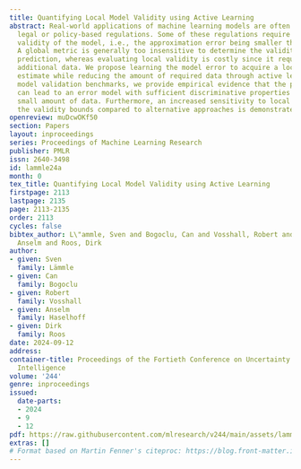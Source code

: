 ```yaml
---
title: Quantifying Local Model Validity using Active Learning
abstract: Real-world applications of machine learning models are often subject to
  legal or policy-based regulations. Some of these regulations require ensuring the
  validity of the model, i.e., the approximation error being smaller than a threshold.
  A global metric is generally too insensitive to determine the validity of a specific
  prediction, whereas evaluating local validity is costly since it requires gathering
  additional data. We propose learning the model error to acquire a local validity
  estimate while reducing the amount of required data through active learning. Using
  model validation benchmarks, we provide empirical evidence that the proposed method
  can lead to an error model with sufficient discriminative properties using a relatively
  small amount of data. Furthermore, an increased sensitivity to local changes of
  the validity bounds compared to alternative approaches is demonstrated.
openreview: muDcwOKf50
section: Papers
layout: inproceedings
series: Proceedings of Machine Learning Research
publisher: PMLR
issn: 2640-3498
id: lammle24a
month: 0
tex_title: Quantifying Local Model Validity using Active Learning
firstpage: 2113
lastpage: 2135
page: 2113-2135
order: 2113
cycles: false
bibtex_author: L\"ammle, Sven and Bogoclu, Can and Vosshall, Robert and Haselhoff,
  Anselm and Roos, Dirk
author:
- given: Sven
  family: Lämmle
- given: Can
  family: Bogoclu
- given: Robert
  family: Vosshall
- given: Anselm
  family: Haselhoff
- given: Dirk
  family: Roos
date: 2024-09-12
address:
container-title: Proceedings of the Fortieth Conference on Uncertainty in Artificial
  Intelligence
volume: '244'
genre: inproceedings
issued:
  date-parts:
  - 2024
  - 9
  - 12
pdf: https://raw.githubusercontent.com/mlresearch/v244/main/assets/lammle24a/lammle24a.pdf
extras: []
# Format based on Martin Fenner's citeproc: https://blog.front-matter.io/posts/citeproc-yaml-for-bibliographies/
---
```

